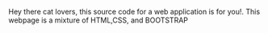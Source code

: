 Hey there cat lovers, this source code for a web application is for you!. This webpage is a mixture of HTML,CSS, and BOOTSTRAP
